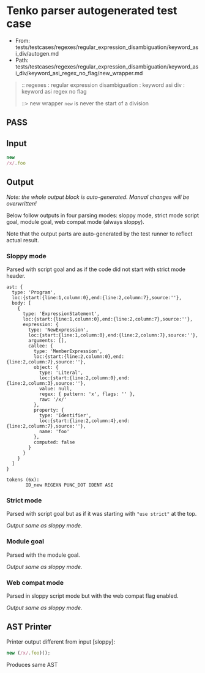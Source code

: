 # Tenko parser autogenerated test case

- From: tests/testcases/regexes/regular_expression_disambiguation/keyword_asi_div/autogen.md
- Path: tests/testcases/regexes/regular_expression_disambiguation/keyword_asi_div/keyword_asi_regex_no_flag/new_wrapper.md

> :: regexes : regular expression disambiguation : keyword asi div : keyword asi regex no flag
>
> ::> new wrapper
> `new` is never the start of a division

## PASS

## Input

`````js
new
/x/.foo
`````

## Output

_Note: the whole output block is auto-generated. Manual changes will be overwritten!_

Below follow outputs in four parsing modes: sloppy mode, strict mode script goal, module goal, web compat mode (always sloppy).

Note that the output parts are auto-generated by the test runner to reflect actual result.

### Sloppy mode

Parsed with script goal and as if the code did not start with strict mode header.

`````
ast: {
  type: 'Program',
  loc:{start:{line:1,column:0},end:{line:2,column:7},source:''},
  body: [
    {
      type: 'ExpressionStatement',
      loc:{start:{line:1,column:0},end:{line:2,column:7},source:''},
      expression: {
        type: 'NewExpression',
        loc:{start:{line:1,column:0},end:{line:2,column:7},source:''},
        arguments: [],
        callee: {
          type: 'MemberExpression',
          loc:{start:{line:2,column:0},end:{line:2,column:7},source:''},
          object: {
            type: 'Literal',
            loc:{start:{line:2,column:0},end:{line:2,column:3},source:''},
            value: null,
            regex: { pattern: 'x', flags: '' },
            raw: '/x/'
          },
          property: {
            type: 'Identifier',
            loc:{start:{line:2,column:4},end:{line:2,column:7},source:''},
            name: 'foo'
          },
          computed: false
        }
      }
    }
  ]
}

tokens (6x):
       ID_new REGEXN PUNC_DOT IDENT ASI
`````

### Strict mode

Parsed with script goal but as if it was starting with `"use strict"` at the top.

_Output same as sloppy mode._

### Module goal

Parsed with the module goal.

_Output same as sloppy mode._

### Web compat mode

Parsed in sloppy script mode but with the web compat flag enabled.

_Output same as sloppy mode._

## AST Printer

Printer output different from input [sloppy]:

````js
new (/x/.foo)();
````

Produces same AST
